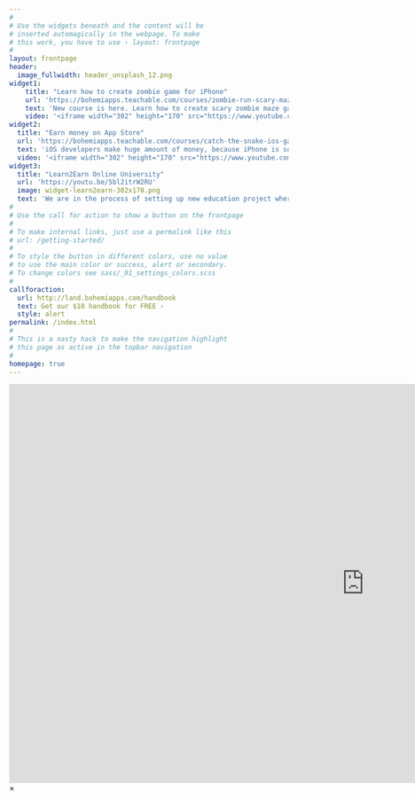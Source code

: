 ```yaml
---
#
# Use the widgets beneath and the content will be
# inserted automagically in the webpage. To make
# this work, you have to use › layout: frontpage
#
layout: frontpage
header:
  image_fullwidth: header_unsplash_12.png
widget1:
    title: "Learn how to create zombie game for iPhone"
    url: 'https://bohemiapps.teachable.com/courses/zombie-run-scary-maze-game-for-iphone'
    text: 'New course is here. Learn how to create scary zombie maze game for iPhone, publish it on App Store and profit from its sales.'
    video: '<iframe width="302" height="170" src="https://www.youtube.com/embed/-uu1KE61E9s?rel=0&amp;controls=0&amp;showinfo=0" frameborder="0" allowfullscreen></iframe>'
widget2:
  title: "Earn money on App Store"
  url: 'https://bohemiapps.teachable.com/courses/catch-the-snake-ios-game'
  text: 'iOS developers make huge amount of money, because iPhone is so popular. Want to grab your share? Take this course and I will teach you all you need to create your own iOS game and publish it on App Store, so you can make money from selling it.'
  video: '<iframe width="302" height="170" src="https://www.youtube.com/embed/J-rv1AGynaA?rel=0&amp;controls=0&amp;showinfo=0" frameborder="0" allowfullscreen></iframe>'
widget3:
  title: "Learn2Earn Online University"
  url: 'https://youtu.be/5bl2itrW2RU'
  image: widget-learn2earn-302x170.png
  text: 'We are in the process of setting up new education project where we will show you how to transform your skills to steady stream of passive income. Learn2Earn will bring only those articles and lectures that will have this very straight focus.'
#
# Use the call for action to show a button on the frontpage
#
# To make internal links, just use a permalink like this
# url: /getting-started/
#
# To style the button in different colors, use no value
# to use the main color or success, alert or secondary.
# To change colors see sass/_01_settings_colors.scss
#
callforaction:
  url: http://land.bohemiapps.com/handbook
  text: Get our $10 handbook for FREE ›
  style: alert
permalink: /index.html
#
# This is a nasty hack to make the navigation highlight
# this page as active in the topbar navigation
#
homepage: true
---
```


<div id="videoModal" class="reveal-modal large" data-reveal="">
  <div class="flex-video widescreen vimeo" style="display: block;">
    <iframe width="1280" height="720" src="https://www.youtube.com/embed/3b5zCFSmVvU" frameborder="0" allowfullscreen></iframe>
  </div>
  <a class="close-reveal-modal">&#215;</a>
</div>
